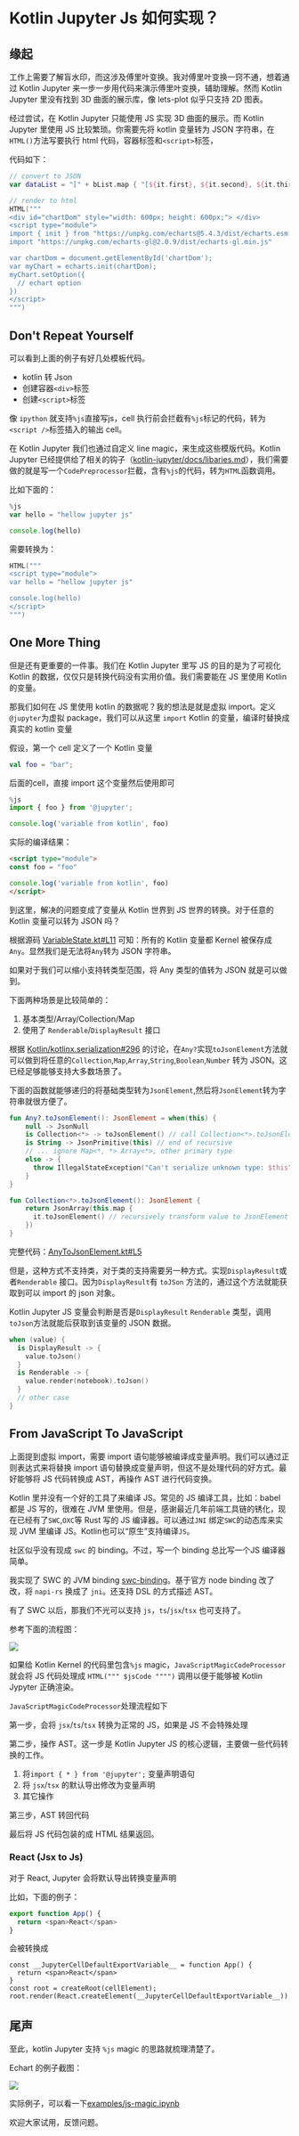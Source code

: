 # Kotlin Jupyter Js 如何实现？

## 缘起

工作上需要了解盲水印，而这涉及傅里叶变换。我对傅里叶变换一窍不通，想着通过 Kotlin Jupyter 来一步一步用代码来演示傅里叶变换，辅助理解。然而 Kotlin Jupyter 里没有找到 3D 曲面的展示库，像 lets-plot 似乎只支持 2D 图表。

经过尝试，在 Kotlin Jupyter 只能使用 JS 实现 3D 曲面的展示。而 Kotlin Jupyter 里使用 JS 比较繁琐。你需要先将 kotlin 变量转为 JSON 字符串，在`HTML()`方法写要执行 html 代码，容器标签和`<script>`标签，

代码如下：

```kt
// convert to JSON
var dataList = "[" + bList.map { "[${it.first}, ${it.second}, ${it.third}]" }.joinToString(",\n") + "]";

// render to html
HTML("""
<div id="chartDom" style="width: 600px; height: 600px;"> </div>
<script type="module">
import { init } from "https://unpkg.com/echarts@5.4.3/dist/echarts.esm.min.js"
import "https://unpkg.com/echarts-gl@2.0.9/dist/echarts-gl.min.js"

var chartDom = document.getElementById('chartDom');
var myChart = echarts.init(chartDom);
myChart.setOption({
  // echart option
})
</script>
""")
```

## Don't Repeat Yourself

可以看到上面的例子有好几处模板代码。

+ kotlin 转 Json
+ 创建容器`<div>`标签
+ 创建`<script>`标签

像 `ipython` 就支持`%js`直接写js，cell 执行前会拦截有`%js`标记的代码，转为`<script />`标签插入的输出 cell。

在  Kotlin Jupyter 我们也通过自定义 line magic，来生成这些模版代码。Kotlin Jupyter 已经提供给了相关的钩子（[kotlin-jupyter/docs/libaries.md](https://github.com/Kotlin/kotlin-jupyter/blob/master/docs/libraries.md)），我们需要做的就是写一个`CodePreprocessor`拦截，含有`%js`的代码，转为`HTML`函数调用。

比如下面的：

```js
%js
var hello = "hellow jupyter js"

console.log(hello)
```

需要转换为：

```kotlin
HTML("""
<script type="module">
var hello = "hellow jupyter js"

console.log(hello)
</script>
""")
```

## One More Thing

但是还有更重要的一件事。我们在 Kotlin Jupyter 里写 JS 的目的是为了可视化 Kotlin 的数据，仅仅只是转换代码没有实用价值。我们需要能在 JS 里使用 Kotlin 的变量。

那我们如何在 JS 里使用 kotlin 的数据呢？我的想法是就是虚拟 import。定义`@jupyter`为虚拟 package，我们可以从这里 `import` Kotlin 的变量，编译时替换成真实的 kotlin 变量

假设，第一个 cell 定义了一个 Kotlin 变量

```kt
val foo = "bar";
```

后面的cell，直接 import 这个变量然后使用即可

```js
%js
import { foo } from '@jupyter';

console.log('variable from kotlin', foo)
```

实际的编译结果：

```html
<script type="module">
const foo = "foo"

console.log('variable from kotlin', foo)
</script>
```

到这里，解决的问题变成了变量从 Kotlin 世界到 JS 世界的转换。对于任意的 Kotlin 变量可以转为 JSON 吗？

根据源码 [VariableState.kt#L11](https://github.com/Kotlin/kotlin-jupyter/blob/94794065fd0a616b757a8cabf4574bb63344facb/jupyter-lib/api/src/main/kotlin/org/jetbrains/kotlinx/jupyter/api/VariableState.kt#L11) 可知：所有的 Kotlin 变量都 Kernel 被保存成`Any`。显然我们是无法将`Any`转为 JSON 字符串。

如果对于我们可以缩小支持转类型范围，将 Any 类型的值转为 JSON 就是可以做到。

下面两种场景是比较简单的：

1. 基本类型/Array/Collection/Map
2. 使用了 `Renderable`/`DisplayResult` 接口

根据 [Kotlin/kotlinx.serialization#296](https://github.com/Kotlin/kotlinx.serialization/issues/296) 的讨论，在`Any?`实现`toJsonElement`方法就可以做到将任意的`Collection`,`Map`,`Array`,`String`,`Boolean`,`Number` 转为 JSON。这已经足够能够支持大多数场景了。

下面的函数就能够递归的将基础类型转为`JsonElement`,然后将`JsonElement`转为字符串就很方便了。

```kt
fun Any?.toJsonElement(): JsonElement = when(this) {
    null -> JsonNull
    is Collection<*> -> toJsonElement() // call Collection<*>.toJsonElement()
    is String -> JsonPrimitive(this) // end of recursive
    // ... ignore Map<*, *> Array<*>, other primary type
    else -> {
      throw IllegalStateException("Can't serialize unknown type: $this")
    }
}

fun Collection<*>.toJsonElement(): JsonElement {
    return JsonArray(this.map {
      it.toJsonElement() // recursively transform value to JsonElement 
    })
}
```

完整代码：[AnyToJsonElement.kt#L5](https://github.com/yidafu/kotlin-jupyter-js/blob/50fb7d30cc15d9554e5062986aafe06922470fbf/jupyter-js/src/main/kotlin/dev/yidafu/jupyper/AnyToJsonElement.kt#L5)

但是，这种方式不支持类，对于类的支持需要另一种方式。实现`DisplayResult`或者`Renderable` 接口。因为`DisplayResult`有 `toJSon` 方法的，通过这个方法就能获取到可以 import 的 json 对象。

Kotlin Jupyter JS 变量会判断是否是`DisplayResult` `Renderable` 类型，调用`toJson`方法就能后获取到该变量的 JSON 数据。

```kt
when (value) {
  is DisplayResult -> {
    value.toJson()
  }
  is Renderable -> {
    value.render(notebook).toJson()
  }
  // other case
}
```

## From JavaScript To JavaScript

上面提到虚拟 import，需要 import 语句能够被编译成变量声明。我们可以通过正则表达式来将替换 import 语句替换成变量声明，但这不是处理代码的好方式。最好能够将 JS 代码转换成 AST，再操作 AST 进行代码变换。

Kotlin 里并没有一个好的工具了来编译 JS。常见的 JS 编译工具，比如：babel 都是 JS 写的，很难在 JVM 里使用。但是，感谢最近几年前端工具链的锈化，现在已经有了`SWC`,`OXC`等 Rust 写的 JS 编译器。可以通过`JNI` 绑定`SWC`的动态库来实现 JVM 里编译 JS。Kotlin也可以“原生”支持编译`JS`。

社区似乎没有现成 `swc` 的 binding。不过，写一个 binding 总比写一个JS 编译器简单。

我实现了 SWC 的 JVM binding [swc-binding](https://central.sonatype.com/artifact/dev.yidafu.swc/swc-binding)。基于官方 node binding 改了改，将 `napi-rs` 换成了 `jni`。还支持 DSL 的方式描述 AST。

有了 SWC 以后，那我们不光可以支持 `js`，`ts`/`jsx`/`tsx` 也可支持了。

参考下面的流程图：

[![](https://mermaid.ink/img/pako:eNp9Ut9r20AM_lfEPceGrdsKoeyh7KGwFQYtDBr34Xonx5f4TkanWwgh__sUe0uTNsxgkHT6Pv36dsaRRzM3TWp72rjOssDtY5NAv1umTUY-c6CqPtSQqbBDOGCr6it8J-lDmvImW9Oua-gk9sCYSy-HtHPCXF6WbIfuL2KxnoCrMmxF66yRE_bPU-5IPAZe_Z9MDnMmfotcZRgYh3_PJxR54xb6w-p3hJeQfEjLdwW08481eBR0cjondDYfqKNdBgfEkGgc6thGky70BjdVBVc1CNuUW-I4cs10KVI4gc2iTzguURu7RKD4TzVE8qHdnuWfFL5c9nOtewhJjigQggfR0PK_9b7U8EsPM0yrHGffBOng7vH-B7QlOQmUxrOfXASTnwwzMxE52uBVVbtDrDHSYcTGzNX02FqVQ6OC22uqLUIP2-TMXLjgzJTBW8Fvwao0opm3ts8aHWx6Inr10Qchvp-UOwp4_wdJ4ue5?type=png)](https://mermaid.live/edit#pako:eNp9Ut9r20AM_lfEPceGrdsKoeyh7KGwFQYtDBr34Xonx5f4TkanWwgh__sUe0uTNsxgkHT6Pv36dsaRRzM3TWp72rjOssDtY5NAv1umTUY-c6CqPtSQqbBDOGCr6it8J-lDmvImW9Oua-gk9sCYSy-HtHPCXF6WbIfuL2KxnoCrMmxF66yRE_bPU-5IPAZe_Z9MDnMmfotcZRgYh3_PJxR54xb6w-p3hJeQfEjLdwW08481eBR0cjondDYfqKNdBgfEkGgc6thGky70BjdVBVc1CNuUW-I4cs10KVI4gc2iTzguURu7RKD4TzVE8qHdnuWfFL5c9nOtewhJjigQggfR0PK_9b7U8EsPM0yrHGffBOng7vH-B7QlOQmUxrOfXASTnwwzMxE52uBVVbtDrDHSYcTGzNX02FqVQ6OC22uqLUIP2-TMXLjgzJTBW8Fvwao0opm3ts8aHWx6Inr10Qchvp-UOwp4_wdJ4ue5)

如果给 Kotlin Kernel 的代码里包含`%js` magic，`JavaScriptMagicCodeProcessor`就会将 JS 代码处理成 `HTML(""" $jsCode """")` 调用以便于能够被 Kotlin Jypyter 正确渲染。

`JavaScriptMagicCodeProcessor`处理流程如下

第一步，会将 `jsx`/`ts`/`tsx` 转换为正常的 JS，如果是 JS 不会特殊处理

第二步，操作 AST。这一步是 Kotlin Jupyter JS 的核心逻辑，主要做一些代码转换的工作。

1. 将`import { * } from '@jupyter';` 变量声明语句
2. 将 `jsx`/`tsx` 的默认导出修改为变量声明
3. 其它操作

第三步，AST 转回代码

最后将 JS 代码包装的成 HTML 结果返回。

### React (Jsx to Js)

对于 React, Jupyter 会将默认导出转换变量声明

比如，下面的例子：

```js
export function App() {
  return <span>React</span>
}
```

会被转换成
```
const __JupyterCellDefaultExportVariable__ = function App() {
  return <span>React</span>
}
const root = createRoot(cellElement);
root.render(React.createElement(__JupyterCellDefaultExportVariable__))
```

## 尾声

至此，kotlin Jupyter 支持 `%js` magic 的思路就梳理清楚了。

Echart 的例子截图：

![](./echars-example.png)

实际例子，可以看一下[examples/js-magic.ipynb](https://github.com/yidafu/kotlin-jupyter-js/blob/main/examples/js-magic.ipynb)

欢迎大家试用，反馈问题。


